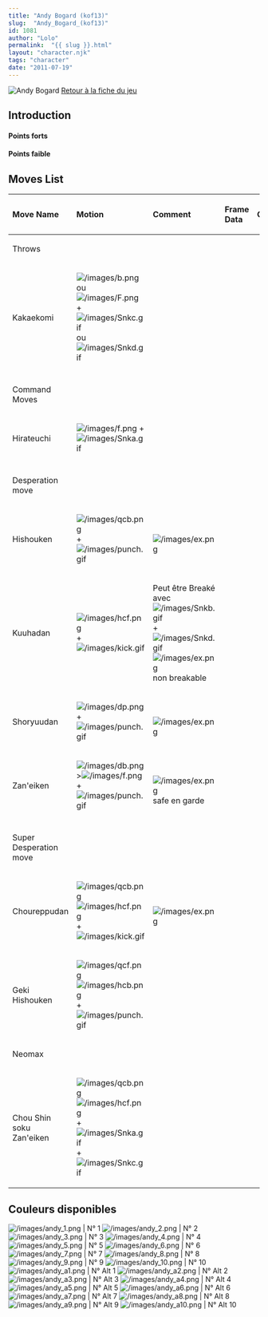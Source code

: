 ```yaml
---
title: "Andy Bogard (kof13)"
slug:  "Andy_Bogard_(kof13)"
id: 1081
author: "Lolo"
permalink:  "{{ slug }}.html"
layout: "character.njk"
tags: "character"
date: "2011-07-19"
---
```


![Andy Bogard](/images/andykof13.gif "Andy Bogard") [Retour à la fiche
du
jeu](http://basgrospoing.fr/wiki/index.php?title=The_King_of_Fighters_XIII)

## Introduction

#### Points forts

#### Points faible

## Moves List

<table>
<thead>
<tr class="header">
<th style="text-align: left;"><p>Move Name</p></th>
<th style="text-align: left;"><p>Motion</p></th>
<th style="text-align: left;"><p>Comment</p></th>
<th style="text-align: left;"><p>Frame Data</p></th>
<th style="text-align: left;"><p>Cancelable</p></th>
<th style="text-align: left;"><p>Damage LOW/HIGH/EX</p></th>
</tr>
</thead>
<tbody>
<tr class="odd">
<td style="text-align: left;"><p>Throws</p></td>
<td style="text-align: left;"></td>
<td style="text-align: left;"></td>
<td style="text-align: left;"></td>
<td style="text-align: left;"></td>
<td style="text-align: left;"></td>
</tr>
<tr class="even">
<td style="text-align: left;"><p>Kakaekomi</p></td>
<td style="text-align: left;"><p><img src="/images/b.png"
title="/images/b.png" alt="/images/b.png" /> ou <img src="/images/F.png"
title="/images/F.png" alt="/images/F.png" /> + <img
src="/images/Snkc.gif" title="/images/Snkc.gif"
alt="/images/Snkc.gif" /> ou <img src="/images/Snkd.gif"
title="/images/Snkd.gif" alt="/images/Snkd.gif" /></p></td>
<td style="text-align: left;"></td>
<td style="text-align: left;"></td>
<td style="text-align: left;"></td>
<td style="text-align: left;"><p>100</p></td>
</tr>
<tr class="odd">
<td style="text-align: left;"></td>
<td style="text-align: left;"></td>
<td style="text-align: left;"></td>
<td style="text-align: left;"></td>
<td style="text-align: left;"></td>
<td style="text-align: left;"></td>
</tr>
<tr class="even">
<td style="text-align: left;"><p>Command Moves</p></td>
<td style="text-align: left;"></td>
<td style="text-align: left;"></td>
<td style="text-align: left;"></td>
<td style="text-align: left;"></td>
<td style="text-align: left;"></td>
</tr>
<tr class="odd">
<td style="text-align: left;"><p>Hirateuchi</p></td>
<td style="text-align: left;"><p><img src="/images/f.png"
title="/images/f.png" alt="/images/f.png" /> + <img
src="/images/Snka.gif" title="/images/Snka.gif"
alt="/images/Snka.gif" /></p></td>
<td style="text-align: left;"></td>
<td style="text-align: left;"></td>
<td style="text-align: left;"></td>
<td style="text-align: left;"><p>55</p></td>
</tr>
<tr class="even">
<td style="text-align: left;"></td>
<td style="text-align: left;"></td>
<td style="text-align: left;"></td>
<td style="text-align: left;"></td>
<td style="text-align: left;"></td>
<td style="text-align: left;"></td>
</tr>
<tr class="odd">
<td style="text-align: left;"><p>Desperation move</p></td>
<td style="text-align: left;"></td>
<td style="text-align: left;"></td>
<td style="text-align: left;"></td>
<td style="text-align: left;"></td>
<td style="text-align: left;"></td>
</tr>
<tr class="even">
<td style="text-align: left;"><p>Hishouken</p></td>
<td style="text-align: left;"><p><img src="/images/qcb.png"
title="/images/qcb.png" alt="/images/qcb.png" /> + <img
src="/images/punch.gif" title="/images/punch.gif"
alt="/images/punch.gif" /></p></td>
<td style="text-align: left;"><p><br />
<img src="/images/ex.png" title="/images/ex.png"
alt="/images/ex.png" /></p></td>
<td style="text-align: left;"></td>
<td style="text-align: left;"></td>
<td style="text-align: left;"><p>60<br />
120</p></td>
</tr>
<tr class="odd">
<td style="text-align: left;"><p>Kuuhadan</p></td>
<td style="text-align: left;"><p><img src="/images/hcf.png"
title="/images/hcf.png" alt="/images/hcf.png" /> + <img
src="/images/kick.gif" title="/images/kick.gif"
alt="/images/kick.gif" /></p></td>
<td style="text-align: left;"><p>Peut être Breaké avec <img
src="/images/Snkb.gif" title="/images/Snkb.gif"
alt="/images/Snkb.gif" />+<img src="/images/Snkd.gif"
title="/images/Snkd.gif" alt="/images/Snkd.gif" /><br />
<img src="/images/ex.png" title="/images/ex.png"
alt="/images/ex.png" />non breakable</p></td>
<td style="text-align: left;"></td>
<td style="text-align: left;"></td>
<td style="text-align: left;"><p>112 / 150<br />
217</p></td>
</tr>
<tr class="even">
<td style="text-align: left;"><p>Shoryuudan</p></td>
<td style="text-align: left;"><p><img src="/images/dp.png"
title="/images/dp.png" alt="/images/dp.png" /> + <img
src="/images/punch.gif" title="/images/punch.gif"
alt="/images/punch.gif" /></p></td>
<td style="text-align: left;"><p><br />
<img src="/images/ex.png" title="/images/ex.png"
alt="/images/ex.png" /></p></td>
<td style="text-align: left;"></td>
<td style="text-align: left;"></td>
<td style="text-align: left;"><p>77 / 125<br />
159</p></td>
</tr>
<tr class="odd">
<td style="text-align: left;"><p>Zan'eiken</p></td>
<td style="text-align: left;"><p><img src="/images/db.png"
title="/images/db.png" alt="/images/db.png" />&gt;<img
src="/images/f.png" title="/images/f.png" alt="/images/f.png" /> + <img
src="/images/punch.gif" title="/images/punch.gif"
alt="/images/punch.gif" /></p></td>
<td style="text-align: left;"><p><br />
<img src="/images/ex.png" title="/images/ex.png"
alt="/images/ex.png" />safe en garde</p></td>
<td style="text-align: left;"></td>
<td style="text-align: left;"></td>
<td style="text-align: left;"><p>70 / 80<br />
150</p></td>
</tr>
<tr class="even">
<td style="text-align: left;"></td>
<td style="text-align: left;"></td>
<td style="text-align: left;"></td>
<td style="text-align: left;"></td>
<td style="text-align: left;"></td>
<td style="text-align: left;"></td>
</tr>
<tr class="odd">
<td style="text-align: left;"><p>Super Desperation move</p></td>
<td style="text-align: left;"></td>
<td style="text-align: left;"></td>
<td style="text-align: left;"></td>
<td style="text-align: left;"></td>
<td style="text-align: left;"></td>
</tr>
<tr class="even">
<td style="text-align: left;"><p>Choureppudan</p></td>
<td style="text-align: left;"><p><img src="/images/qcb.png"
title="/images/qcb.png" alt="/images/qcb.png" /><img
src="/images/hcf.png" title="/images/hcf.png" alt="/images/hcf.png" /> +
<img src="/images/kick.gif" title="/images/kick.gif"
alt="/images/kick.gif" /></p></td>
<td style="text-align: left;"><p><br />
<img src="/images/ex.png" title="/images/ex.png"
alt="/images/ex.png" /></p></td>
<td style="text-align: left;"></td>
<td style="text-align: left;"></td>
<td style="text-align: left;"><p>162<br />
345</p></td>
</tr>
<tr class="odd">
<td style="text-align: left;"><p>Geki Hishouken</p></td>
<td style="text-align: left;"><p><img src="/images/qcf.png"
title="/images/qcf.png" alt="/images/qcf.png" /><img
src="/images/hcb.png" title="/images/hcb.png" alt="/images/hcb.png" /> +
<img src="/images/punch.gif" title="/images/punch.gif"
alt="/images/punch.gif" /></p></td>
<td style="text-align: left;"></td>
<td style="text-align: left;"></td>
<td style="text-align: left;"></td>
<td style="text-align: left;"><p>225</p></td>
</tr>
<tr class="even">
<td style="text-align: left;"><p>Neomax</p></td>
<td style="text-align: left;"></td>
<td style="text-align: left;"></td>
<td style="text-align: left;"></td>
<td style="text-align: left;"></td>
<td style="text-align: left;"></td>
</tr>
<tr class="odd">
<td style="text-align: left;"><p>Chou Shin soku Zan'eiken</p></td>
<td style="text-align: left;"><p><img src="/images/qcb.png"
title="/images/qcb.png" alt="/images/qcb.png" /><img
src="/images/hcf.png" title="/images/hcf.png" alt="/images/hcf.png" /> +
<img src="/images/Snka.gif" title="/images/Snka.gif"
alt="/images/Snka.gif" />+<img src="/images/Snkc.gif"
title="/images/Snkc.gif" alt="/images/Snkc.gif" /></p></td>
<td style="text-align: left;"></td>
<td style="text-align: left;"></td>
<td style="text-align: left;"></td>
<td style="text-align: left;"></td>
</tr>
</tbody>
</table>

## Couleurs disponibles

![](/images/andy_1.png "/images/andy_1.png") \| N° 1
![](/images/andy_2.png "/images/andy_2.png") \| N° 2
![](/images/andy_3.png "/images/andy_3.png") \| N° 3
![](/images/andy_4.png "/images/andy_4.png") \| N° 4
![](/images/andy_5.png "/images/andy_5.png") \| N° 5
![](/images/andy_6.png "/images/andy_6.png") \| N° 6
![](/images/andy_7.png "/images/andy_7.png") \| N° 7
![](/images/andy_8.png "/images/andy_8.png") \| N° 8
![](/images/andy_9.png "/images/andy_9.png") \| N° 9
![](/images/andy_10.png "/images/andy_10.png") \| N° 10
![](/images/andy_a1.png "/images/andy_a1.png") \| N° Alt 1
![](/images/andy_a2.png "/images/andy_a2.png") \| N° Alt 2
![](/images/andy_a3.png "/images/andy_a3.png") \| N° Alt 3
![](/images/andy_a4.png "/images/andy_a4.png") \| N° Alt 4
![](/images/andy_a5.png "/images/andy_a5.png") \| N° Alt 5
![](/images/andy_a6.png "/images/andy_a6.png") \| N° Alt 6
![](/images/andy_a7.png "/images/andy_a7.png") \| N° Alt 7
![](/images/andy_a8.png "/images/andy_a8.png") \| N° Alt 8
![](/images/andy_a9.png "/images/andy_a9.png") \| N° Alt 9
![](/images/andy_a10.png "/images/andy_a10.png") \| N° Alt 10
